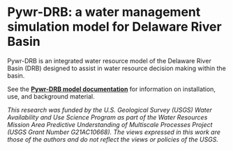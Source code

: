 # Pywr-DRB: a water management simulation model for Delaware River Basin

Pywr-DRB is an integrated water resource model of the Delaware River Basin (DRB) designed to assist in 
water resource decision making within the basin. 

See the [**Pywr-DRB model documentation**](https://pywr-drb.github.io/Pywr-DRB) for information on installation, use, 
and background material.

*This research was funded by the U.S. Geological Survey (USGS) Water Availability and Use Science Program as part of 
the Water Resources Mission Area Predictive Understanding of Multiscale Processes Project 
(USGS Grant Number G21AC10668). The views expressed in this work are those of the authors and do not reflect the views or policies of the USGS.*

